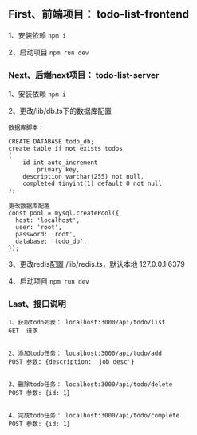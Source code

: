 
## First、前端项目： todo-list-frontend

1、安装依赖 ```npm i```

2、启动项目 ```npm run dev```


### Next、后端next项目： todo-list-server

1、安装依赖 ```npm i```

2、更改/lib/db.ts下的数据库配置

```
数据库脚本：

CREATE DATABASE todo_db;
create table if not exists todos
(
	id int auto_increment
		primary key,
	description varchar(255) not null,
	completed tinyint(1) default 0 not null
);

更改数据库配置
const pool = mysql.createPool({
  host: 'localhost',
  user: 'root',
  password: 'root',
  database: 'todo_db',
});
```

3、更改redis配置 /lib/redis.ts，默认本地 127.0.0.1:6379

4、启动项目 ```npm run dev```

### Last、接口说明
```
1、获取todo列表： localhost:3000/api/todo/list
GET  请求


2、添加todo任务： localhost:3000/api/todo/add
POST 参数: {description: 'job desc'}


3、删除todo任务： localhost:3000/api/todo/delete
POST 参数: {id: 1}


4、完成todo任务： localhost:3000/api/todo/complete
POST 参数: {id: 1}
```